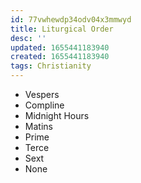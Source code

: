 ```yaml
---
id: 77vwhewdp34odv04x3mmwyd
title: Liturgical Order
desc: ''
updated: 1655441183940
created: 1655441183940
tags: Christianity
---
```


- Vespers
- Compline
- Midnight Hours
- Matins
- Prime
- Terce
- Sext
- None
